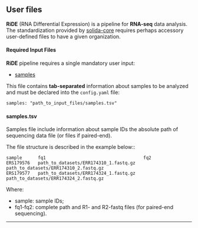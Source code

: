 ## User files
**RiDE** (RNA Differential Expression) is a pipeline for **RNA-seq** data analysis.
The standardization provided by [solida-core]() requires perhaps accessory user-defined files to have a given organization.

#### Required Input Files
**RiDE** pipeline requires a single mandatory user input:
* [samples](#samplestsv)

This file contains **tab-separated** information about samples to be analyzed and must be declared into the `config.yaml` file:
```
samples: "path_to_input_files/samples.tsv"
```

#### samples.tsv
Samples file include information about sample IDs the absolute path of sequencing data file (or files if paired-end). 

The file structure is described in the example below::
```
sample  	fq1 	                                fq2
ERS179576	path_to_datasets/ERR174310_1.fastq.gz	path_to_datasets/ERR174310_2.fastq.gz
ERS179577	path_to_datasets/ERR174324_1.fastq.gz	path_to_datasets/ERR174324_2.fastq.gz
``` 
Where:

* sample: sample IDs;
* fq1-fq2: complete path and R1- and R2-fastq files (for paired-end sequencing).
______________________________________
